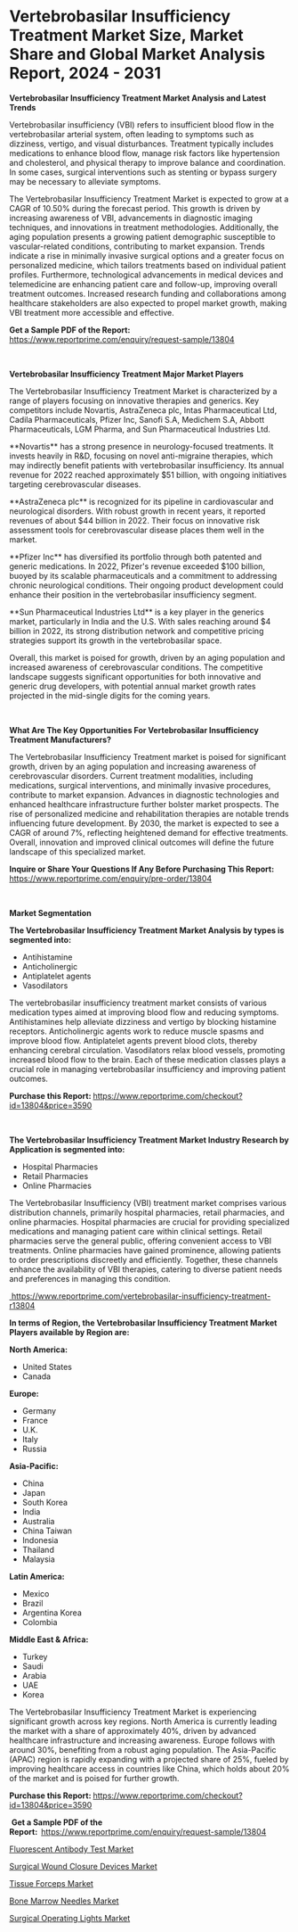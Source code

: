 <p><h1>Vertebrobasilar Insufficiency Treatment Market Size, Market Share and Global Market Analysis Report, 2024 - 2031</h1></p><p><strong>Vertebrobasilar Insufficiency Treatment Market Analysis and Latest Trends</strong></p>
<p><p>Vertebrobasilar insufficiency (VBI) refers to insufficient blood flow in the vertebrobasilar arterial system, often leading to symptoms such as dizziness, vertigo, and visual disturbances. Treatment typically includes medications to enhance blood flow, manage risk factors like hypertension and cholesterol, and physical therapy to improve balance and coordination. In some cases, surgical interventions such as stenting or bypass surgery may be necessary to alleviate symptoms.</p><p>The Vertebrobasilar Insufficiency Treatment Market is expected to grow at a CAGR of 10.50% during the forecast period. This growth is driven by increasing awareness of VBI, advancements in diagnostic imaging techniques, and innovations in treatment methodologies. Additionally, the aging population presents a growing patient demographic susceptible to vascular-related conditions, contributing to market expansion. Trends indicate a rise in minimally invasive surgical options and a greater focus on personalized medicine, which tailors treatments based on individual patient profiles. Furthermore, technological advancements in medical devices and telemedicine are enhancing patient care and follow-up, improving overall treatment outcomes. Increased research funding and collaborations among healthcare stakeholders are also expected to propel market growth, making VBI treatment more accessible and effective.</p></p>
<p><strong>Get a Sample PDF of the Report:&nbsp;</strong> <a href="https://www.reportprime.com/enquiry/request-sample/13804?utm_campaign=1285&utm_medium=2&utm_source=Github&utm_content=ia&utm_term=11102024&utm_id=vertebrobasilar-insufficiency-treatment">https://www.reportprime.com/enquiry/request-sample/13804</a></p>
<p>&nbsp;</p>
<p><strong>Vertebrobasilar Insufficiency Treatment Major Market Players</strong></p>
<p><p>The Vertebrobasilar Insufficiency Treatment Market is characterized by a range of players focusing on innovative therapies and generics. Key competitors include Novartis, AstraZeneca plc, Intas Pharmaceutical Ltd, Cadila Pharmaceuticals, Pfizer Inc, Sanofi S.A, Medichem S.A, Abbott Pharmaceuticals, LGM Pharma, and Sun Pharmaceutical Industries Ltd.</p><p>**Novartis** has a strong presence in neurology-focused treatments. It invests heavily in R&D, focusing on novel anti-migraine therapies, which may indirectly benefit patients with vertebrobasilar insufficiency. Its annual revenue for 2022 reached approximately $51 billion, with ongoing initiatives targeting cerebrovascular diseases.</p><p>**AstraZeneca plc** is recognized for its pipeline in cardiovascular and neurological disorders. With robust growth in recent years, it reported revenues of about $44 billion in 2022. Their focus on innovative risk assessment tools for cerebrovascular disease places them well in the market.</p><p>**Pfizer Inc** has diversified its portfolio through both patented and generic medications. In 2022, Pfizer's revenue exceeded $100 billion, buoyed by its scalable pharmaceuticals and a commitment to addressing chronic neurological conditions. Their ongoing product development could enhance their position in the vertebrobasilar insufficiency segment.</p><p>**Sun Pharmaceutical Industries Ltd** is a key player in the generics market, particularly in India and the U.S. With sales reaching around $4 billion in 2022, its strong distribution network and competitive pricing strategies support its growth in the vertebrobasilar space.</p><p>Overall, this market is poised for growth, driven by an aging population and increased awareness of cerebrovascular conditions. The competitive landscape suggests significant opportunities for both innovative and generic drug developers, with potential annual market growth rates projected in the mid-single digits for the coming years.</p></p>
<p>&nbsp;</p>
<p><strong>What Are The Key Opportunities For Vertebrobasilar Insufficiency Treatment Manufacturers?</strong></p>
<p><p>The Vertebrobasilar Insufficiency Treatment market is poised for significant growth, driven by an aging population and increasing awareness of cerebrovascular disorders. Current treatment modalities, including medications, surgical interventions, and minimally invasive procedures, contribute to market expansion. Advances in diagnostic technologies and enhanced healthcare infrastructure further bolster market prospects. The rise of personalized medicine and rehabilitation therapies are notable trends influencing future development. By 2030, the market is expected to see a CAGR of around 7%, reflecting heightened demand for effective treatments. Overall, innovation and improved clinical outcomes will define the future landscape of this specialized market.</p></p>
<p><strong>Inquire or Share Your Questions If Any Before Purchasing This Report:</strong> <a href="https://www.reportprime.com/enquiry/pre-order/13804?utm_campaign=1285&utm_medium=2&utm_source=Github&utm_content=ia&utm_term=11102024&utm_id=vertebrobasilar-insufficiency-treatment">https://www.reportprime.com/enquiry/pre-order/13804</a></p>
<p>&nbsp;</p>
<p><strong>Market Segmentation</strong></p>
<p><strong>The Vertebrobasilar Insufficiency Treatment Market Analysis by types is segmented into:</strong></p>
<p><ul><li>Antihistamine</li><li>Anticholinergic</li><li>Antiplatelet agents</li><li>Vasodilators</li></ul></p>
<p><p>The vertebrobasilar insufficiency treatment market consists of various medication types aimed at improving blood flow and reducing symptoms. Antihistamines help alleviate dizziness and vertigo by blocking histamine receptors. Anticholinergic agents work to reduce muscle spasms and improve blood flow. Antiplatelet agents prevent blood clots, thereby enhancing cerebral circulation. Vasodilators relax blood vessels, promoting increased blood flow to the brain. Each of these medication classes plays a crucial role in managing vertebrobasilar insufficiency and improving patient outcomes.</p></p>
<p><strong>Purchase this Report:&nbsp;</strong><a href="https://www.reportprime.com/checkout?id=13804&price=3590&utm_campaign=1285&utm_medium=2&utm_source=Github&utm_content=ia&utm_term=11102024&utm_id=vertebrobasilar-insufficiency-treatment">https://www.reportprime.com/checkout?id=13804&price=3590</a></p>
<p>&nbsp;</p>
<p><strong>The Vertebrobasilar Insufficiency Treatment Market Industry Research by Application is segmented into:</strong></p>
<p><ul><li>Hospital Pharmacies</li><li>Retail Pharmacies</li><li>Online Pharmacies</li></ul></p>
<p><p>The Vertebrobasilar Insufficiency (VBI) treatment market comprises various distribution channels, primarily hospital pharmacies, retail pharmacies, and online pharmacies. Hospital pharmacies are crucial for providing specialized medications and managing patient care within clinical settings. Retail pharmacies serve the general public, offering convenient access to VBI treatments. Online pharmacies have gained prominence, allowing patients to order prescriptions discreetly and efficiently. Together, these channels enhance the availability of VBI therapies, catering to diverse patient needs and preferences in managing this condition.</p></p>
<p><a href="https://www.reportprime.com/vertebrobasilar-insufficiency-treatment-r13804?utm_campaign=1285&utm_medium=2&utm_source=Github&utm_content=ia&utm_term=11102024&utm_id=vertebrobasilar-insufficiency-treatment">&nbsp;https://www.reportprime.com/vertebrobasilar-insufficiency-treatment-r13804</a></p>
<p><strong>In terms of Region, the Vertebrobasilar Insufficiency Treatment Market Players available by Region are:</strong></p>
<p>
    <p> <strong> North America: </strong>
        <ul>
            <li>United States</li>
            <li>Canada</li>
        </ul>
        </p> 
    <p> <strong> Europe: </strong>
        <ul>
            <li>Germany</li>
            <li>France</li>
            <li>U.K.</li>
            <li>Italy</li>
            <li>Russia</li>
        </ul>
        </p> 
    <p> <strong> Asia-Pacific: </strong>
        <ul>
            <li>China</li>
            <li>Japan</li>
            <li>South Korea</li>
            <li>India</li>
            <li>Australia</li>
            <li>China Taiwan</li>
            <li>Indonesia</li>
            <li>Thailand</li>
            <li>Malaysia</li>
        </ul>
        </p> 
    <p> <strong> Latin America: </strong>
        <ul>
            <li>Mexico</li>
            <li>Brazil</li>
            <li>Argentina Korea</li>
            <li>Colombia</li>
        </ul>
        </p> 
    <p> <strong> Middle East & Africa: </strong>
        <ul>
            <li>Turkey</li>
            <li>Saudi</li>
            <li>Arabia</li>
            <li>UAE</li>
            <li>Korea</li>
        </ul>
    </p>
    </p>
<p><p>The Vertebrobasilar Insufficiency Treatment Market is experiencing significant growth across key regions. North America is currently leading the market with a share of approximately 40%, driven by advanced healthcare infrastructure and increasing awareness. Europe follows with around 30%, benefiting from a robust aging population. The Asia-Pacific (APAC) region is rapidly expanding with a projected share of 25%, fueled by improving healthcare access in countries like China, which holds about 20% of the market and is poised for further growth.</p></p>
<p><strong>Purchase this Report: </strong><a href="https://www.reportprime.com/checkout?id=13804&price=3590&utm_campaign=1285&utm_medium=2&utm_source=Github&utm_content=ia&utm_term=11102024&utm_id=vertebrobasilar-insufficiency-treatment">https://www.reportprime.com/checkout?id=13804&price=3590</a></p>
<p>&nbsp;<strong>Get a Sample PDF of the Report:&nbsp;&nbsp;</strong><a href="https://www.reportprime.com/enquiry/request-sample/13804?utm_campaign=1285&utm_medium=2&utm_source=Github&utm_content=ia&utm_term=11102024&utm_id=vertebrobasilar-insufficiency-treatment">https://www.reportprime.com/enquiry/request-sample/13804</a></p>
<p><strong></strong></p>
<p><p><a href="https://www.linkedin.com/pulse/global-fluorescent-antibody-test-market-product-types-applications-mkqte?utm_campaign=1285&utm_medium=2&utm_source=Github&utm_content=ia&utm_term=11102024&utm_id=vertebrobasilar-insufficiency-treatment">Fluorescent Antibody Test Market</a></p><p><a href="https://www.linkedin.com/pulse/strategic-insights-global-surgical-wound-closure-devices-syobe?utm_campaign=1285&utm_medium=2&utm_source=Github&utm_content=ia&utm_term=11102024&utm_id=vertebrobasilar-insufficiency-treatment">Surgical Wound Closure Devices Market</a></p><p><a href="https://www.linkedin.com/pulse/regulatory-landscape-its-influence-global-tissue-forceps-fscle?utm_campaign=1285&utm_medium=2&utm_source=Github&utm_content=ia&utm_term=11102024&utm_id=vertebrobasilar-insufficiency-treatment">Tissue Forceps Market</a></p><p><a href="https://www.linkedin.com/pulse/bone-marrow-needles-market-emerging-trends-future-swqje?utm_campaign=1285&utm_medium=2&utm_source=Github&utm_content=ia&utm_term=11102024&utm_id=vertebrobasilar-insufficiency-treatment">Bone Marrow Needles Market</a></p><p><a href="https://www.linkedin.com/pulse/top-trends-transforming-surgical-operating-lights-market-2024-w0ebe?utm_campaign=1285&utm_medium=2&utm_source=Github&utm_content=ia&utm_term=11102024&utm_id=vertebrobasilar-insufficiency-treatment">Surgical Operating Lights Market</a></p></p>